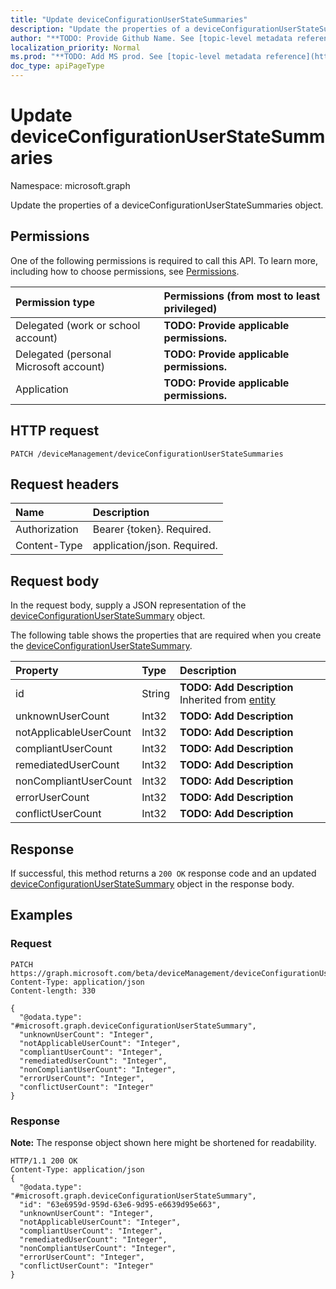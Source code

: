 ```yaml
---
title: "Update deviceConfigurationUserStateSummaries"
description: "Update the properties of a deviceConfigurationUserStateSummaries object."
author: "**TODO: Provide Github Name. See [topic-level metadata reference](https://msgo.azurewebsites.net/add/document/guidelines/metadata.html#topic-level-metadata)**"
localization_priority: Normal
ms.prod: "**TODO: Add MS prod. See [topic-level metadata reference](https://msgo.azurewebsites.net/add/document/guidelines/metadata.html#topic-level-metadata)**"
doc_type: apiPageType
---
```


# Update deviceConfigurationUserStateSummaries

Namespace: microsoft.graph

Update the properties of a deviceConfigurationUserStateSummaries object.

## Permissions
One of the following permissions is required to call this API. To learn more, including how to choose permissions, see [Permissions](/concepts/permissions-reference.md).

|Permission type|Permissions (from most to least privileged)|
|:---|:---|
|Delegated (work or school account)|**TODO: Provide applicable permissions.**|
|Delegated (personal Microsoft account)|**TODO: Provide applicable permissions.**|
|Application|**TODO: Provide applicable permissions.**|

## HTTP request

<!-- {
  "blockType": "ignored"
}
-->
``` http
PATCH /deviceManagement/deviceConfigurationUserStateSummaries
```

## Request headers
|Name|Description|
|:---|:---|
|Authorization|Bearer {token}. Required.|
|Content-Type|application/json. Required.|

## Request body
In the request body, supply a JSON representation of the [deviceConfigurationUserStateSummary](../resources/deviceconfigurationuserstatesummary.md) object.

The following table shows the properties that are required when you create the [deviceConfigurationUserStateSummary](../resources/deviceconfigurationuserstatesummary.md).

|Property|Type|Description|
|:---|:---|:---|
|id|String|**TODO: Add Description** Inherited from [entity](../resources/entity.md)|
|unknownUserCount|Int32|**TODO: Add Description**|
|notApplicableUserCount|Int32|**TODO: Add Description**|
|compliantUserCount|Int32|**TODO: Add Description**|
|remediatedUserCount|Int32|**TODO: Add Description**|
|nonCompliantUserCount|Int32|**TODO: Add Description**|
|errorUserCount|Int32|**TODO: Add Description**|
|conflictUserCount|Int32|**TODO: Add Description**|



## Response

If successful, this method returns a `200 OK` response code and an updated [deviceConfigurationUserStateSummary](../resources/deviceconfigurationuserstatesummary.md) object in the response body.

## Examples

### Request
<!-- {
  "blockType": "request",
  "name": "update_deviceconfigurationuserstatesummaries"
}
-->
``` http
PATCH https://graph.microsoft.com/beta/deviceManagement/deviceConfigurationUserStateSummaries
Content-Type: application/json
Content-length: 330

{
  "@odata.type": "#microsoft.graph.deviceConfigurationUserStateSummary",
  "unknownUserCount": "Integer",
  "notApplicableUserCount": "Integer",
  "compliantUserCount": "Integer",
  "remediatedUserCount": "Integer",
  "nonCompliantUserCount": "Integer",
  "errorUserCount": "Integer",
  "conflictUserCount": "Integer"
}
```

### Response
**Note:** The response object shown here might be shortened for readability.
<!-- {
  "blockType": "response",
  "truncated": true
}
-->
``` http
HTTP/1.1 200 OK
Content-Type: application/json
{
  "@odata.type": "#microsoft.graph.deviceConfigurationUserStateSummary",
  "id": "63e6959d-959d-63e6-9d95-e6639d95e663",
  "unknownUserCount": "Integer",
  "notApplicableUserCount": "Integer",
  "compliantUserCount": "Integer",
  "remediatedUserCount": "Integer",
  "nonCompliantUserCount": "Integer",
  "errorUserCount": "Integer",
  "conflictUserCount": "Integer"
}
```

